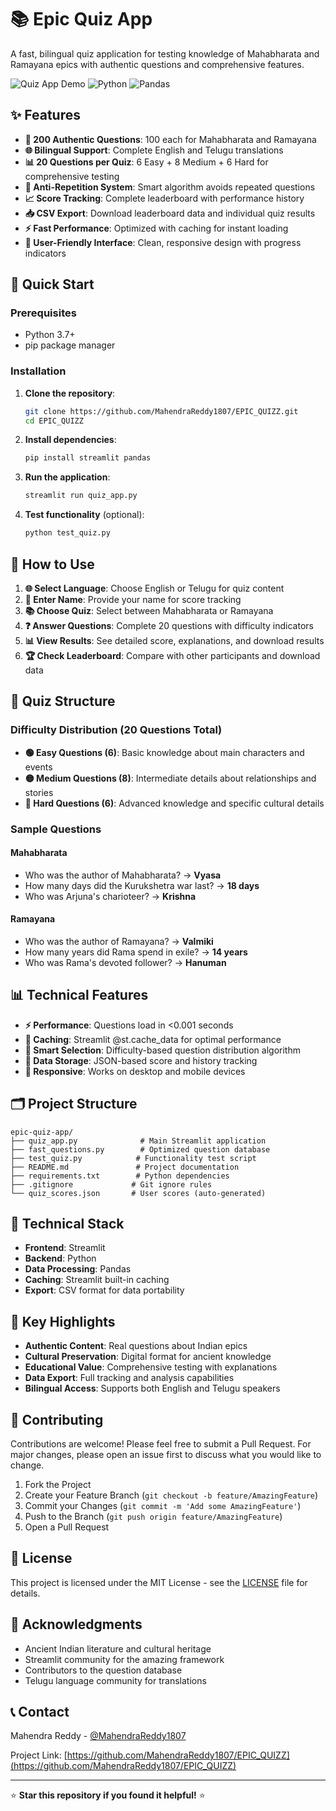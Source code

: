 # 📚 Epic Quiz App

A fast, bilingual quiz application for testing knowledge of Mahabharata and Ramayana epics with authentic questions and comprehensive features.

![Quiz App Demo](https://img.shields.io/badge/Streamlit-FF4B4B?style=for-the-badge&logo=streamlit&logoColor=white)
![Python](https://img.shields.io/badge/Python-3776AB?style=for-the-badge&logo=python&logoColor=white)
![Pandas](https://img.shields.io/badge/Pandas-150458?style=for-the-badge&logo=pandas&logoColor=white)

## ✨ Features

- **🎯 200 Authentic Questions**: 100 each for Mahabharata and Ramayana
- **🌐 Bilingual Support**: Complete English and Telugu translations
- **📊 20 Questions per Quiz**: 6 Easy + 8 Medium + 6 Hard for comprehensive testing
- **🔄 Anti-Repetition System**: Smart algorithm avoids repeated questions
- **📈 Score Tracking**: Complete leaderboard with performance history
- **📥 CSV Export**: Download leaderboard data and individual quiz results
- **⚡ Fast Performance**: Optimized with caching for instant loading
- **🎨 User-Friendly Interface**: Clean, responsive design with progress indicators

## 🚀 Quick Start

### Prerequisites
- Python 3.7+
- pip package manager

### Installation

1. **Clone the repository**:
   ```bash
   git clone https://github.com/MahendraReddy1807/EPIC_QUIZZ.git
   cd EPIC_QUIZZ
   ```

2. **Install dependencies**:
   ```bash
   pip install streamlit pandas
   ```

3. **Run the application**:
   ```bash
   streamlit run quiz_app.py
   ```

4. **Test functionality** (optional):
   ```bash
   python test_quiz.py
   ```

## 📖 How to Use

1. **🌐 Select Language**: Choose English or Telugu for quiz content
2. **👤 Enter Name**: Provide your name for score tracking
3. **📚 Choose Quiz**: Select between Mahabharata or Ramayana
4. **❓ Answer Questions**: Complete 20 questions with difficulty indicators
5. **📊 View Results**: See detailed score, explanations, and download results
6. **🏆 Check Leaderboard**: Compare with other participants and download data

## 🎯 Quiz Structure

### Difficulty Distribution (20 Questions Total)
- **🟢 Easy Questions (6)**: Basic knowledge about main characters and events
- **🟡 Medium Questions (8)**: Intermediate details about relationships and stories
- **🔴 Hard Questions (6)**: Advanced knowledge and specific cultural details

### Sample Questions
#### Mahabharata
- Who was the author of Mahabharata? → **Vyasa**
- How many days did the Kurukshetra war last? → **18 days**
- Who was Arjuna's charioteer? → **Krishna**

#### Ramayana
- Who was the author of Ramayana? → **Valmiki**
- How many years did Rama spend in exile? → **14 years**
- Who was Rama's devoted follower? → **Hanuman**

## 📊 Technical Features

- **⚡ Performance**: Questions load in <0.001 seconds
- **💾 Caching**: Streamlit @st.cache_data for optimal performance
- **🔀 Smart Selection**: Difficulty-based question distribution algorithm
- **💾 Data Storage**: JSON-based score and history tracking
- **📱 Responsive**: Works on desktop and mobile devices

## 🗂️ Project Structure

```
epic-quiz-app/
├── quiz_app.py              # Main Streamlit application
├── fast_questions.py        # Optimized question database
├── test_quiz.py            # Functionality test script
├── README.md               # Project documentation
├── requirements.txt        # Python dependencies
├── .gitignore             # Git ignore rules
└── quiz_scores.json       # User scores (auto-generated)
```

## 🔧 Technical Stack

- **Frontend**: Streamlit
- **Backend**: Python
- **Data Processing**: Pandas
- **Caching**: Streamlit built-in caching
- **Export**: CSV format for data portability

## 🌟 Key Highlights

- **Authentic Content**: Real questions about Indian epics
- **Cultural Preservation**: Digital format for ancient knowledge
- **Educational Value**: Comprehensive testing with explanations
- **Data Export**: Full tracking and analysis capabilities
- **Bilingual Access**: Supports both English and Telugu speakers

## 🤝 Contributing

Contributions are welcome! Please feel free to submit a Pull Request. For major changes, please open an issue first to discuss what you would like to change.

1. Fork the Project
2. Create your Feature Branch (`git checkout -b feature/AmazingFeature`)
3. Commit your Changes (`git commit -m 'Add some AmazingFeature'`)
4. Push to the Branch (`git push origin feature/AmazingFeature`)
5. Open a Pull Request

## 📝 License

This project is licensed under the MIT License - see the [LICENSE](LICENSE) file for details.

## 🙏 Acknowledgments

- Ancient Indian literature and cultural heritage
- Streamlit community for the amazing framework
- Contributors to the question database
- Telugu language community for translations

## 📞 Contact

Mahendra Reddy - [@MahendraReddy1807](https://github.com/MahendraReddy1807)

Project Link: [https://github.com/MahendraReddy1807/EPIC_QUIZZ](https://github.com/MahendraReddy1807/EPIC_QUIZZ)

---

⭐ **Star this repository if you found it helpful!** ⭐